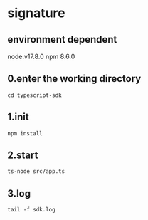 # signature
## environment dependent
node:v17.8.0
npm 8.6.0

## 0.enter the working directory
    cd typescript-sdk

## 1.init
    npm install

## 2.start
    ts-node src/app.ts

## 3.log
    tail -f sdk.log
